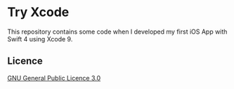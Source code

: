 # Try Xcode

This repository contains some code when I developed my first iOS App with Swift 4 using Xcode 9.

## Licence
[GNU General Public Licence 3.0](LICENSE)
